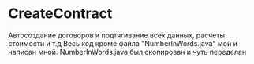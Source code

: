# CreateContract
 Автосоздание договоров и подтягивание всех данных, расчеты стоимости и т.д
Весь код кроме файла "NumberInWords.java" мой  и написан мной. NumberInWords.java был скопирован и чуть переделан
